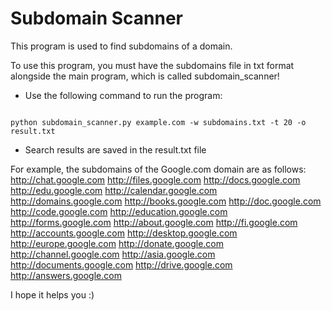 # Subdomain Scanner
This program is used to find subdomains of a domain.

To use this program, you must have the subdomains file in txt format alongside the main program, which is called subdomain_scanner!

- Use the following command to run the program:

```

python subdomain_scanner.py example.com -w subdomains.txt -t 20 -o result.txt
```



- Search results are saved in the result.txt file


For example, the subdomains of the Google.com domain are as follows:
http://chat.google.com
http://files.google.com
http://docs.google.com
http://edu.google.com
http://calendar.google.com
http://domains.google.com
http://books.google.com
http://doc.google.com
http://code.google.com
http://education.google.com
http://forms.google.com
http://about.google.com
http://fi.google.com
http://accounts.google.com
http://desktop.google.com
http://europe.google.com
http://donate.google.com
http://channel.google.com
http://asia.google.com
http://documents.google.com
http://drive.google.com
http://answers.google.com


I hope it helps you :)
